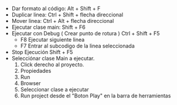 * Dar formato al código:    Alt + Shift + F
* Duplicar linea:           Ctrl + Shift + flecha direccional
* Mover linea:              Ctrl + Alt + flecha direccional
* Ejecutar clase main:      Shift + F6
* Ejecutar con Debug        ( Crear punto de rotura ) Ctrl + Shift + F5
    - F8 Ejecutar siguiente linea
    - F7 Entrar al subcodigo de la linea seleccionada
* Stop Ejecución            Shift + F5
* Selecciónar clase Main a ejecutar.
    1. Click derecho al proyecto.
    2. Propiedades
    3. Run
    4. Browser
    5. Seleccionar clase a ejecutar
    6. Run project desde el "Boton Play" en la barra de herramientas